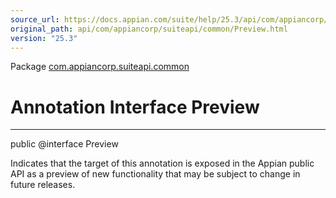 ```yaml
---
source_url: https://docs.appian.com/suite/help/25.3/api/com/appiancorp/suiteapi/common/Preview.html
original_path: api/com/appiancorp/suiteapi/common/Preview.html
version: "25.3"
---
```


Package [com.appiancorp.suiteapi.common](package-summary.html)

# Annotation Interface Preview

* * *

public @interface Preview

Indicates that the target of this annotation is exposed in the Appian public API as a preview of new functionality that may be subject to change in future releases.